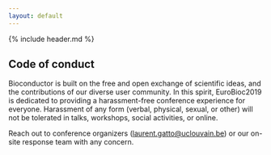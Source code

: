 ```yaml
---
layout: default
---
```


{% include header.md %}

## Code of conduct

Bioconductor is built on the free and open exchange of scientific
ideas, and the contributions of our diverse user community. In this
spirit, EuroBioc2019 is dedicated to providing a harassment-free
conference experience for everyone. Harassment of any form (verbal,
physical, sexual, or other) will not be tolerated in talks, workshops,
social activities, or online.

Reach out to conference organizers (laurent.gatto@uclouvain.be) or our
on-site response team with any concern.
